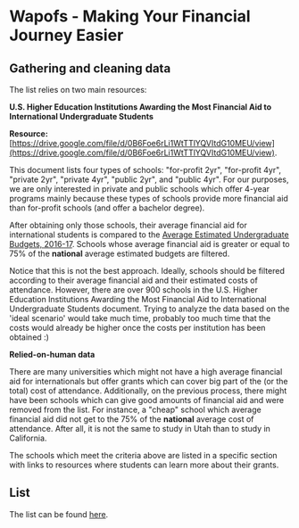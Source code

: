 Wapofs - Making Your Financial Journey Easier
=====
Gathering and cleaning data
----
The list relies on two main resources:

**U.S. Higher Education Institutions Awarding the Most Financial Aid to International Undergraduate Students**

**Resource:** [https://drive.google.com/file/d/0B6Foe6rLi1WtTTlYQVItdG10MEU/view](https://drive.google.com/file/d/0B6Foe6rLi1WtTTlYQVItdG10MEU/view).

This document lists four types of schools: &quot;for-profit 2yr&quot;, &quot;for-profit 4yr&quot;, &quot;private 2yr&quot;, &quot;private 4yr&quot;, &quot;public 2yr&quot;, and &quot;public 4yr&quot;. For our purposes, we are only interested in private and public schools which offer 4-year programs mainly because these types of schools provide more financial aid than for-profit schools (and offer a bachelor degree).

After obtaining only those schools, their average financial aid for international students is compared to the [Average Estimated Undergraduate Budgets, 2016-17](https://trends.collegeboard.org/college-pricing/figures-tables/average-estimated-undergraduate-budgets-2016-17). Schools whose average financial aid is greater or equal to 75% of the **national** average estimated budgets are filtered.

Notice that this is not the best approach. Ideally, schools should be filtered according to their average financial aid and their estimated costs of attendance. However, there are over 900 schools in the U.S. Higher Education Institutions Awarding the Most Financial Aid to International Undergraduate Students document. Trying to analyze the data based on the &#39;ideal scenario&#39; would take much time, probably too much time that the costs would already be higher once the costs per institution has been obtained :)

**Relied-on-human data**

There are many universities which might not have a high average financial aid for internationals but offer grants which can cover big part of the (or the total) cost of attendance. Additionally, on the previous process, there might have been schools which can give good amounts of financial aid and were removed from the list. For instance, a &quot;cheap&quot; school which average financial aid did not get to the 75% of the **national** average cost of attendance. After all, it is not the same to study in Utah than to study in California.

The schools which meet the criteria above are listed in a specific section with links to resources where students can learn more about their grants.

List
----
The list can be found [here](https://docs.google.com/spreadsheets/d/1uOiHkO3q8sN64d2jnOQzQdmnejxXFdq4mhPSJdDqFcQ/edit?usp=sharing).
